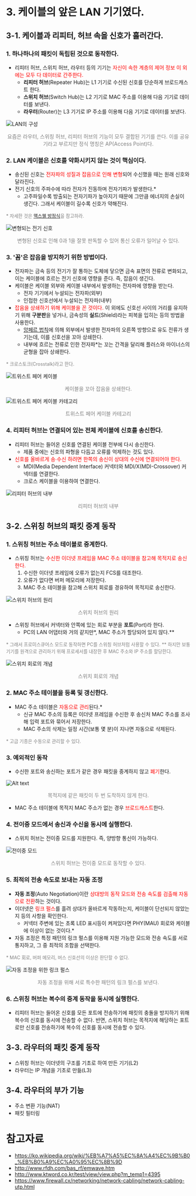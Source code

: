 <style>
    .highlight
    {
        color: red;
    }

    .footnote
    {
        color: gray;
        font-size: 90%;
    }

    img
    {
        display: block;
        margin: auto;
    }

    .img-desc
    {
        color: gray;
        text-align: center;
        margin-bottom: 1%;
    }

    html body table
    {
        display: table;
        width: 80%;
        margin: auto;
    }

    pre
    {
        text-align: justify;
    }

    pre.center
    {
        text-align: center;
    }
</style>

# 3. 케이블의 앞은 LAN 기기였다.
## 3-1. 케이블과 리피터, 허브 속을 신호가 흘러간다.
### 1. 하나하나의 패킷이 독립된 것으로 동작한다.
- 리피터 허브, 스위치 허브, 라우터 등의 기기는 <span class="highlight">자신이 속한 계층의 제어 정보 이 외에는 모두 다 데이터로 간주한다.</span>
    - **리피터 허브**(Repeater Hub)는 L1 기기로 수신된 신호를 단순하게 브로드캐스트 한다.
    - **스위치 허브**(Switch Hub)는 L2 기기로 MAC 주소를 이용해 다음 기기로 데이터를 보낸다.
    - **라우터**(Router)는 L3 기기로 IP 주소를 이용해 다음 기기로 데이터를 보낸다.

![LAN의 구성](.resources/3-1.png)
<div class="img-desc"> 요즘은 라우터, 스위칭 허브, 리피터 허브의 기능이 모두 결합된 기기를 쓴다. 이를 공유기라고 부르지만 정식 명칭은 AP(Access Point)다. </div>

### 2. LAN 케이블은 신호를 약화시키지 않는 것이 핵심이다.
- 송신된 신호는 <span class="highlight">전자파의 성질과 잡음으로 인해 변형</span>되어 수신했을 때는 원래 신호와 달라진다.
- 전기 신호의 주파수에 따라 전자가 진동하며 전자기파가 발생한다.*
    - 고주파일수록 방출되는 전자기파가 높아지기 때문에 그만큼 에너지의 손실이 생긴다. 그래서 케이블이 길수록 신호가 약해진다.

<span class="footnote">* 자세한 것은 [맥스웰 방정식](https://namu.wiki/w/%EB%A7%A5%EC%8A%A4%EC%9B%B0%20%EB%B0%A9%EC%A0%95%EC%8B%9D)을 참고하라.</span>

![변형되는 전기 신호](.resources/3-2.png)
<div class="img-desc">변형된 신호로 인해 0과 1을 잘못 판독할 수 있어 통신 오류가 일어날 수 있다.</div>

### 3. '꼼'은 잡음을 방지하기 위한 방법이다.
- 전자파는 금속 등의 전기가 잘 통하는 도체에 닿으면 금속 표면의 전류로 변화되고, 이는 케이블에 흐르는 전기 신호에 영향을 준다. 즉, 잡음이 생긴다.
- 케이블은 케이블 외부와 케이블 내부에서 발생하는 전자파에 영향을 받는다.
    - 전자 기기에서 누설되는 전자파(외부)
    - 인접한 신호선에서 누설되는 전자파(내부)
- <span class="highlight">잡음을 상쇄하기 위해 케이블을 꼰 것이다.</span> 이 외에도 신호선 사이의 거리를 유지하기 위해 **구분판**을 넣거나, 금속성의 **실드**(Shield)라는 피복을 입히는 등의 방법을 사용한다.
    - [앙페르 법칙](http://www.ktword.co.kr/test/view/view.php?m_temp1=4395)에 의해 외부에서 발생한 전자파의 오른쪽 방향으로 유도 전류가 생기는데, 이를 신호선을 꼬아 상쇄한다.
    - 내부에 흐르는 전류로 인한 전자파*는 꼬는 간격을 달리해 플러스와 마이너스의 균형을 잡아 상쇄한다.

<span class="footnote">* 크로스토크(Crosstalk)라고 한다.</span>

![트위스트 페어 케이블](.resources/3-3.png)
<div class="img-desc">케이블을 꼬아 잡음을 상쇄한다.</div>

![트위스트 페어 케이블 카테고리](.resources/3-9.png)
<div class="img-desc">트위스트 페어 케이블 카테고리</div>

### 4. 리피터 허브는 연결되어 있는 전체 케이블에 신호를 송신한다.
- 리피터 허브는 들어온 신호를 연결된 케이블 전부에 다시 송신한다.
    - 제품 중에는 신호의 파형을 다듬고 오류를 억제하는 것도 있다.
- <span class="highlight">신호를 올바르게 송∙수신 하려면 한쪽의 송신이 상대의 수신에 연결되어야 한다.</span>
    - MDI(Media Dependent Interface) 커넥터와 MDI/X(MDI-Crossover) 커넥터를 연결한다.
    - 크로스 케이블을 이용하여 연결한다.

![리피터 허브의 내부](.resources/3-10.png)
<div class="img-desc">리피터 허브의 내부</div>




## 3-2. 스위칭 허브의 패킷 중계 동작
### 1. 스위칭 허브는 주소 테이블로 중계한다.
- 스위칭 허브는 <span class="highlight">수신한 이더넷 프레임을 MAC 주소 테이블을 참고해 목적지로 송신한다.</span>
    1. 수신한 이더넷 프레임에 오류가 없는지 FCS를 대조한다.
    2. 오류가 없다면 버퍼 메모리에 저장한다.
    3. MAC 주소 테이블을 참고해 스위치 회로를 경유하여 목적지로 송신한다.

![스위치 허브의 원리](.resources/3-4.png)
<div class="img-desc">스위치 허브의 원리</div>

- 스위칭 허브에서 커넥터와 안쪽에 있는 회로 부분을 **포트**(Port)라 한다.
    - PC의 LAN 어댑터와 거의 같지만*, MAC 주소가 할당되어 있지 않다.**

<span class="footnote">* 그래서 프로미스큐어스 모드로 동작하면 PC를 스위칭 허브처럼 사용할 수 있다.</span>
<span class="footnote">** 하지만 보통 기기를 원격으로 관리하기 위해 프로세서를 내장한 후 MAC 주소와 IP 주소를 할당한다.</span>

![스위치 회로의 개념](.resources/3-5.png)
<div class="img-desc">스위치 회로의 개념</div>

### 2. MAC 주소 테이블을 등록 및 갱신한다.
- MAC 주소 테이블은 <span class="highlight">자동으로 관리</span>된다.*
    - 신규 MAC 주소의 등록은 이더넷 프레임을 수신한 후 송신처 MAC 주소를 조사해 입력 포트와 묶어서 저장한다.
    - MAC 주소의 삭제는 일정 시간(보통 몇 분)이 지나면 자동으로 삭제된다. 

<span class="footnote">* 고급 기종은 수동으로 관리할 수 있다.</span>

### 3. 예외적인 동작
- 수신한 포트와 송신하는 포트가 같은 경우 패킷을 중계하지 않고 <span class="highlight">폐기</span>한다.

![Alt text](.resources/3-6.png)
<div class="img-desc">목적지에 같은 패킷이 두 번 도착하지 않게 한다.</div>

- MAC 주소 테이블에 목적지 MAC 주소가 없는 경우 <span class="highlight">브로드캐스트</span>한다.

### 4. 전이중 모드에서 송신과 수신을 동시에 실행한다.
- 스위치 허브는 전이중 모드를 지원한다. 즉, 양방향 통신이 가능하다.

![전이중 모드](.resources/3-8.png)
<div class="img-desc">스위치 허브는 전이중 모드로 동작할 수 있다.</div>

### 5. 최적의 전송 속도로 보내는 자동 조정
- **자동 조정**(Auto Negotiation)이란 <span class="highlight">상대방의 동작 모드와 전송 속도를 검출해 자동으로 전환</span>하는 것이다.
- 이더넷은 <span class="highlight">링크 펄스</span>를 흘려 상대가 올바르게 작동하는지, 케이블이 단선되지 않았는지 등의 사항을 확인한다.
    - 커넥터 주변에 있는 초록 LED 표시등이 켜져있다면 PHY(MAU) 회로와 케이블에 이상이 없는 것이다.*
- 자동 조정은 특정 패턴의 링크 펄스를 이용해 지원 가능한 모드와 전송 속도를 서로 통지하고, 그 중 최적의 조합을 선택한다.

<span class="footnote">* MAC 회로, 버퍼 메모리, 버스 신호선의 이상은 판단할 수 없다.</span>

![자동 조정을 위한 링크 펄스](.resources/3-7.png)
<div class="img-desc">자동 조정을 위해 서로 특수한 패턴의 링크 펄스를 보낸다.</div>

### 6. 스위칭 허브는 복수의 중계 동작을 동시에 실행한다.
- 리피터 허브는 들어온 신호를 모든 포트에 전송하기에 패킷의 충돌을 방지하기 위해 복수의 신호를 동시에 전송할 수 없다. 반면, 스위치 허브는 목적지에 해당하는 포트로만 신호를 전송하기에 복수의 신호를 동시에 전송할 수 있다.

## 3-3. 라우터의 패킷 중계 동작
- 스위칭 허브는 이더넷의 구조를 기초로 하여 만든 기기(L2)
- 라우터는 IP 개념을 기초로 만듦(L3)

## 3-4. 라우터의 부가 기능
- 주소 변환 기능(NAT)
- 패킷 필터링

# 참고자료
- https://ko.wikipedia.org/wiki/%EB%A7%A5%EC%8A%A4%EC%9B%B0_%EB%B0%A9%EC%A0%95%EC%8B%9D
- http://www.rfdh.com/bas_rf/emwave.htm
- http://www.ktword.co.kr/test/view/view.php?m_temp1=4395
- https://www.firewall.cx/networking/network-cabling/network-cabling-utp.html